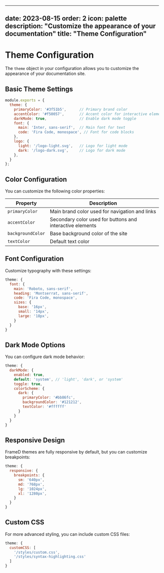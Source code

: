 
---
date: 2023-08-15
order: 2
icon: palette
description: "Customize the appearance of your documentation"
title: "Theme Configuration"
---

# Theme Configuration

The `theme` object in your configuration allows you to customize the appearance of your documentation site.

## Basic Theme Settings

```javascript
module.exports = {
  theme: {
    primaryColor: '#3f51b5',      // Primary brand color
    accentColor: '#f50057',       // Accent color for interactive elements
    darkMode: true,               // Enable dark mode toggle
    font: {
      main: 'Inter, sans-serif',  // Main font for text
      code: 'Fira Code, monospace', // Font for code blocks
    },
    logo: {
      light: '/logo-light.svg',   // Logo for light mode
      dark: '/logo-dark.svg',     // Logo for dark mode
    },
  }
};
```

## Color Configuration

You can customize the following color properties:

| Property | Description |
|----------|-------------|
| `primaryColor` | Main brand color used for navigation and links |
| `accentColor` | Secondary color used for buttons and interactive elements |
| `backgroundColor` | Base background color of the site |
| `textColor` | Default text color |

## Font Configuration

Customize typography with these settings:

```javascript
theme: {
  font: {
    main: 'Roboto, sans-serif',
    heading: 'Montserrat, sans-serif',
    code: 'Fira Code, monospace',
    sizes: {
      base: '16px',
      small: '14px',
      large: '18px',
    }
  }
}
```

## Dark Mode Options

You can configure dark mode behavior:

```javascript
theme: {
  darkMode: {
    enabled: true,
    default: 'system', // 'light', 'dark', or 'system'
    toggle: true,
    colorScheme: {
      dark: {
        primaryColor: '#bb86fc',
        backgroundColor: '#121212',
        textColor: '#ffffff'
      }
    }
  }
}
```

## Responsive Design

FrameD themes are fully responsive by default, but you can customize breakpoints:

```javascript
theme: {
  responsive: {
    breakpoints: {
      sm: '640px',
      md: '768px',
      lg: '1024px',
      xl: '1280px',
    }
  }
}
```

## Custom CSS

For more advanced styling, you can include custom CSS files:

```javascript
theme: {
  customCSS: [
    '/styles/custom.css',
    '/styles/syntax-highlighting.css'
  ]
}
```
